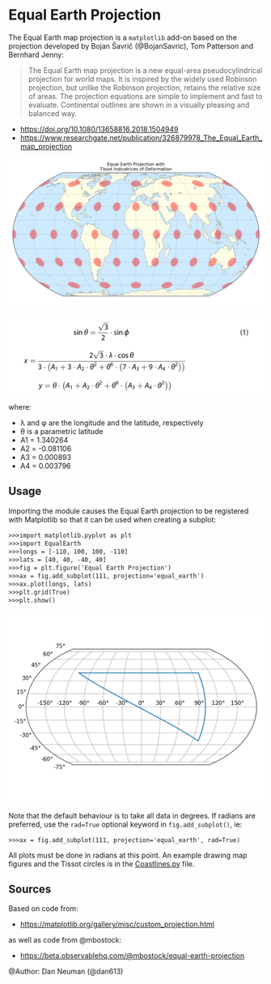 Equal Earth Projection
======================
The Equal Earth map projection is a ``matplotlib`` add-on based on the
projection developed by Bojan Šavrič (@BojanSavric), Tom Patterson and
Bernhard Jenny:

>The Equal Earth map projection is a new equal-area pseudocylindrical
>projection for world maps. It is inspired by the widely used Robinson
>projection, but unlike the Robinson projection, retains the relative size
>of areas. The projection equations are simple to implement and fast to
>evaluate. Continental outlines are shown in a visually pleasing and
>balanced way.

* https://doi.org/10.1080/13658816.2018.1504949
* https://www.researchgate.net/publication/326879978_The_Equal_Earth_map_projection


![Example](charts/Equal_Earth_Tissot.png)

![Equations](charts/equations.jpeg)

where:

* λ and φ are the longitude and the latitude, respectively
* θ is a parametric latitude
* A1 =  1.340264
* A2 = -0.081106
* A3 =  0.000893
* A4 =  0.003796

Usage
-----
Importing the module causes the Equal Earth projection to be registered with
Matplotlib so that it can be used when creating a subplot:

    >>>import matplotlib.pyplot as plt
    >>>import EqualEarth
    >>>longs = [-110, 100, 100, -110]
    >>>lats = [40, 40, -40, 40]
    >>>fig = plt.figure('Equal Earth Projection')
    >>>ax = fig.add_subplot(111, projection='equal_earth')
    >>>ax.plot(longs, lats)
    >>>plt.grid(True)
    >>>plt.show()

![Result](charts/result.png)

Note that the default behaviour is to take all data in degrees. If radians
are preferred, use the ``rad=True`` optional keyword in ``fig.add_subplot()``,
ie:

    >>>ax = fig.add_subplot(111, projection='equal_earth', rad=True)

All plots must be done in radians at this point. An example drawing map
figures and the Tissot circles is in the [Coastlines.py](https://github.com/dneuman/EqualEarth/blob/master/Coastlines.py)
file.

Sources
-------
Based on code from:
* https://matplotlib.org/gallery/misc/custom_projection.html

as well as code from @mbostock:
* https://beta.observablehq.com/@mbostock/equal-earth-projection

@Author: Dan Neuman (@dan613)

